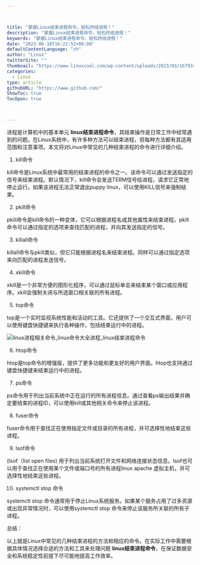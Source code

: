```yaml
---



title: "掌握Linux结束进程命令，轻松终结进程！"
description: "掌握Linux结束进程命令，轻松终结进程！"
keywords: "掌握Linux结束进程命令，轻松终结进程！"
date: "2023-06-18T16:22:52+08:00"
defaultContentLanguage: "zh"
author: "Linux"
twitterSite: ""
thumbnail: "https://www.linuxcool.com/wp-content/uploads/2023/03/1679349743301_1.png"
categories:
  - Linux
type: article
githubURL: "https://www.github.com/"
ShowToc: true
TocOpen: true



---
```


进程是计算机中的基本单元 **linux结束进程命令**，其结束操作是日常工作中经常遇到的问题。在Linux系统中，有许多种方法可以结束进程，但每种方法都有其适用范围和注意事项。本文将对Linux中常见的几种结束进程的命令进行详细介绍。

1. kill命令

kill命令是Linux系统中最常用的结束进程的命令之一。该命令可以通过发送指定的信号来结束进程。默认情况下，kill命令会发送TERM信号给进程，请求它正常地停止运行。如果该进程无法正常退出puppy linux，可以使用KILL信号来强制结束。

2. pkill命令

pkill命令是kill命令的一种变体，它可以根据进程名或其他属性来结束进程。pkill命令可以通过指定的选项来查找匹配的进程，并向其发送指定的信号。

3. killall命令

killall命令与pkill类似，但它只能根据进程名来结束进程。同样可以通过指定选项来向匹配的进程发送信号。

4. xkill命令

xkill是一个非常方便的图形化程序，可以通过鼠标单击来结束某个窗口或应用程序。xkill会强制关闭与所选窗口相关联的所有进程。

5. top命令

top是一个实时监视系统性能和活动的工具。它还提供了一个交互式界面，用户可以使用键盘快捷键来执行各种操作，包括结束运行中的进程。

![linux进程相关命令_linux命令大全进程_linux结束进程命令](https://www.linuxcool.com/wp-content/uploads/2023/03/1679349743301_1.png)

6. htop命令

htop是top命令的增强版，提供了更多功能和更友好的用户界面。htop也支持通过键盘快捷键来结束运行中的进程。

7. ps命令

ps命令用于列出当前系统中正在运行的所有进程信息。通过查看ps输出结果并确定要结束的进程ID，可以使用kill或其他相关命令来停止该进程。

8. fuser命令

fuser命令用于查找正在使用指定文件或目录的所有进程，并可选择性地结束这些进程。

9. lsof命令

(lsof（list open files) 用于列出当前系统打开文件和网络连接状态信息。lsof也可以用于查找正在使用某个文件或端口号的所有进程linux apache 虚拟主机，并可选择性地结束这些进程。

10. systemctl stop 命令

systemctl stop 命令通常用于停止Linux系统服务。如果某个服务占用了过多资源或出现异常情况时，可以使用systemctl stop 命令来停止该服务所关联的所有子进程。

总结：

以上就是Linux中常见的几种结束进程的方法和相应的命令。在实际工作中需要根据具体情况选择合适的方法和工具来处理问题 **linux结束进程命令**，在保证数据安全和系统稳定性前提下尽可能地提高工作效率。
